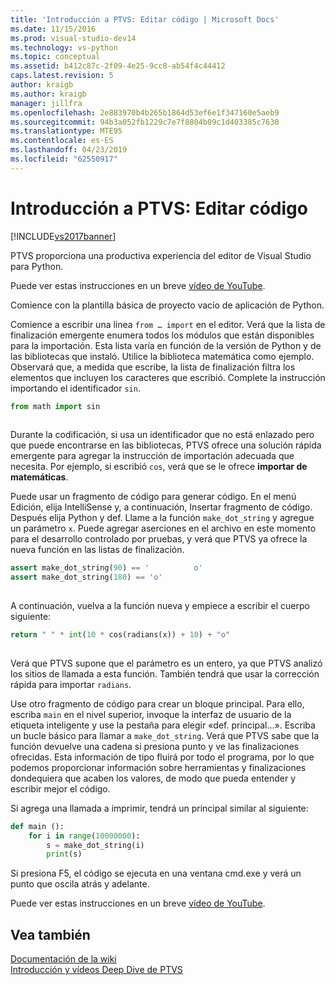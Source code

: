 ```yaml
---
title: 'Introducción a PTVS: Editar código | Microsoft Docs'
ms.date: 11/15/2016
ms.prod: visual-studio-dev14
ms.technology: vs-python
ms.topic: conceptual
ms.assetid: b412c87c-2f09-4e25-9cc8-ab54f4c44412
caps.latest.revision: 5
author: kraigb
ms.author: kraigb
manager: jillfra
ms.openlocfilehash: 2e883970b4b265b1864d53ef6e1f347160e5aeb9
ms.sourcegitcommit: 94b3a052fb1229c7e7f8804b09c1d403385c7630
ms.translationtype: MTE95
ms.contentlocale: es-ES
ms.lasthandoff: 04/23/2019
ms.locfileid: "62550917"
---
```

# <a name="getting-started-with-ptvs-editing-code"></a>Introducción a PTVS: Editar código
[!INCLUDE[vs2017banner](../includes/vs2017banner.md)]

PTVS proporciona una productiva experiencia del editor de Visual Studio para Python.  
  
 Puede ver estas instrucciones en un breve [vídeo de YouTube](https://www.youtube.com/watch?v=uZGZNEyyeKs&index=3&list=PLReL099Y5nRdLgGAdrb_YeTdEnd23s6Ff).  
  
 Comience con la plantilla básica de proyecto vacío de aplicación de Python.  
  
 Comience a escribir una línea `from … import` en el editor.  Verá que la lista de finalización emergente enumera todos los módulos que están disponibles para la importación.  Esta lista varía en función de la versión de Python y de las bibliotecas que instaló.  Utilice la biblioteca matemática como ejemplo.  Observará que, a medida que escribe, la lista de finalización filtra los elementos que incluyen los caracteres que escribió.  Complete la instrucción importando el identificador `sin`.  
  
```python  
from math import sin  
  
```  
  
 Durante la codificación, si usa un identificador que no está enlazado pero que puede encontrarse en las bibliotecas, PTVS ofrece una solución rápida emergente para agregar la instrucción de importación adecuada que necesita.  Por ejemplo, si escribió `cos`, verá que se le ofrece **importar de matemáticas**.  
  
 Puede usar un fragmento de código para generar código.  En el menú Edición, elija IntelliSense y, a continuación, Insertar fragmento de código.  Después elija Python y def.  Llame a la función `make_dot_string` y agregue un parámetro `x`.  Puede agregar aserciones en el archivo en este momento para el desarrollo controlado por pruebas, y verá que PTVS ya ofrece la nueva función en las listas de finalización.  
  
```python  
assert make_dot_string(90) == '          o'  
assert make_dot_string(180) == 'o'  
  
```  
  
 A continuación, vuelva a la función nueva y empiece a escribir el cuerpo siguiente:  
  
```python  
return " " * int(10 * cos(radians(x)) + 10) + "o"  
  
```  
  
 Verá que PTVS supone que el parámetro es un entero, ya que PTVS analizó los sitios de llamada a esta función.   También tendrá que usar la corrección rápida para importar `radians`.  
  
 Use otro fragmento de código para crear un bloque principal. Para ello, escriba `main` en el nivel superior, invoque la interfaz de usuario de la etiqueta inteligente y use la pestaña para elegir «def. principal...».  Escriba un bucle básico para llamar a `make_dot_string`.  Verá que PTVS sabe que la función devuelve una cadena si presiona punto y ve las finalizaciones ofrecidas.  Esta información de tipo fluirá por todo el programa, por lo que podemos proporcionar información sobre herramientas y finalizaciones dondequiera que acaben los valores, de modo que pueda entender y escribir mejor el código.  
  
 Si agrega una llamada a imprimir, tendrá un principal similar al siguiente:  
  
```python  
def main ():  
    for i in range(10000000):  
        s = make_dot_string(i)  
        print(s)  
```  
  
 Si presiona F5, el código se ejecuta en una ventana cmd.exe y verá un punto que oscila atrás y adelante.  
  
 Puede ver estas instrucciones en un breve [vídeo de YouTube](https://www.youtube.com/watch?v=uZGZNEyyeKs&index=3&list=PLReL099Y5nRdLgGAdrb_YeTdEnd23s6Ff).  
  
## <a name="see-also"></a>Vea también  
 [Documentación de la wiki](https://github.com/Microsoft/PTVS/wiki/Editor-Features)   
 [Introducción y vídeos Deep Dive de PTVS](https://www.youtube.com/playlist?list=PLReL099Y5nRdLgGAdrb_YeTdEnd23s6Ff)
